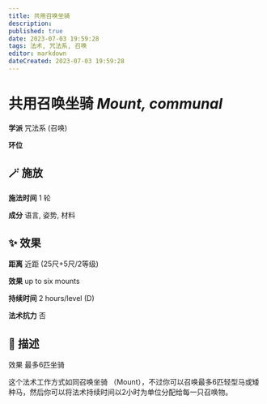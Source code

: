 ```yaml
---
title: 共用召唤坐骑
description: 
published: true
date: 2023-07-03 19:59:28
tags: 法术, 咒法系, 召唤
editor: markdown
dateCreated: 2023-07-03 19:59:28
---
```


# **共用召唤坐骑** *Mount, communal*

**学派** 咒法系 (召唤) 

**环位** 

## 🪄 施放

**施法时间** 1 轮

**成分** 语言, 姿势, 材料

## ✨ 效果  

**距离** 近距 (25尺+5尺/2等级) 

**效果** up to six mounts 

**持续时间** 2 hours/level (D) 

**法术抗力** 否

## 📖 描述

效果          最多6匹坐骑

这个法术工作方式如同召唤坐骑 （Mount），不过你可以召唤最多6匹轻型马或矮种马，然后你可以将法术持续时间以2小时为单位分配给每一只召唤物。
    